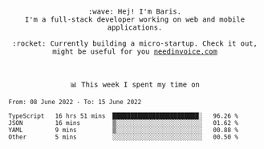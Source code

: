<p align="center">
  <br><br>
  <samp>
    :wave: Hej! I'm Baris.
    <br>I'm a full-stack developer working on web and mobile applications.
       <br><br>:rocket: Currently building a micro-startup. Check it out, might be useful for you <a href="https://needinvoice.com/" target="_blank">needinvoice.com</a>

  </samp>
 <br><br><br>
</p>
<p align=center><samp>📊  This week I spent my time on</samp></p>


<!--START_SECTION:waka-->

```text
From: 08 June 2022 - To: 15 June 2022

TypeScript   16 hrs 51 mins  ████████████████████████░   96.26 %
JSON         16 mins         ▒░░░░░░░░░░░░░░░░░░░░░░░░   01.62 %
YAML         9 mins          ▒░░░░░░░░░░░░░░░░░░░░░░░░   00.88 %
Other        5 mins          ░░░░░░░░░░░░░░░░░░░░░░░░░   00.50 %
```

<!--END_SECTION:waka-->


